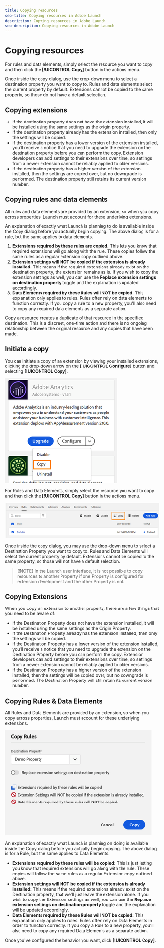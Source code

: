 ```yaml
---
title: Copying resources
seo-title: Copying resources in Adobe Launch
description: Copying resources in Adobe Launch
seo-description: Copying resources in Adobe Launch
---
```


# Copying resources

For rules and data elements, simply select the resource you want to copy and then click the **[!UICONTROL Copy]** button in the actions menu.

Once inside the copy dialog, use the drop-down menu to select a destination property you want to copy to.  Rules and data elements select the current property by default.  Extensions cannot be copied to the same property, so those do not have a default selection.

## Copying extensions

* If the destination property does not have the extension installed, it will be installed using the same settings as the origin property.
* If the destination property already has the extension installed, then only the settings will be copied.
* If the destination property has a lower version of the extension installed, you'll receive a notice that you need to upgrade the extension on the destination property before you can perform the copy.  Extension developers can add settings to their extensions over time, so settings from a newer extension cannot be reliably applied to older versions.
* If the destination property has a higher version of the extension installed, then the settings are copied over, but no downgrade is performed.  The destination property still retains its current version number.

## Copying rules and data elements

All rules and data elements are provided by an extension, so when you copy across properties, Launch must account for these underlying extensions.

An explanation of exactly what Launch is planning to do is available inside the Copy dialog before you actually begin copying.  The above dialog is for a rule, but the same applies to data elements.

1. **Extensions required by these rules are copied.** This lets you know that required extensions will go along with the rule.  These copies follow the same rules as a regular extension copy outlined above.
1. **Extension settings will NOT be copied if the extension is already installed.** This means if the required extensions already exist on the destination property, the extension remains as is.  If you wish to copy the extension settings as well, you can use the **Replace extension settings on destination property** toggle and the explanation is updated accordingly.
1. **Data Elements required by these Rules will NOT be copied.** This explanation only applies to rules.  Rules often rely on data elements to function correctly.  If you copy a rule to a new property, you'll also need to copy any required data elements as a separate action.

Copy a resource creates a duplicate of that resource in the specified destination. This is a discreet, one-time action and there is no ongoing relationship between the original resource and any copies that have been made.

## Initiate a copy

You can initiate a copy of an extension by viewing your installed extensions, clicking the drop-down arrow on the **[!UICONTROL Configure]** button and selecting **[!UICONTROL Copy]**.

![Copying the Analytics extension](/help/assets/copy-initiate-extension.png)

For Rules and Data Elements, simply select the resource you want to copy and then click the **[!UICONTROL Copy]** button in the actions menu.

![Copying my Analytics rule](/help/assets/copy-initiate-rule.png)

Once inside the copy dialog, you may use the drop-down menu to select a Destination Property you want to copy to. Rules and Data Elements will select the current property by default. Extensions cannot be copied to the same property, so those will not have a default selection.

>[!NOTE]  In the Launch user interface, it is not possible to copy resources to another Property if one Property is configured for extension development and the other Property is not.

## Copying Extensions

When you copy an extension to another property, there are a few things that you need to be aware of:

* If the Destination Property does not have the extension installed, it will be installed using the same settings as the Origin Property.
* If the Destination Property already has the extension installed, then only the settings will be copied.
* If the Destination Property has a lower version of the extension installed, you'll receive a notice that you need to upgrade the extension on the Destination Property before you can perform the copy.  Extension developers can add settings to their extensions over time, so settings from a newer extension cannot be reliably applied to older versions.
* If the Destination Property has a higher version of the extension installed, then the settings will be copied over, but no downgrade is performed.  The Destination Property will still retain its current version number.

## Copying Rules & Data Elements

All Rules and Data Elements are provided by an extension, so when you copy across properties, Launch must account for these underlying extensions.

![Copying a Rule to my Demo Property](/help/assets/copy-rules-dialog%20%281%29.png)

An explanation of exactly what Launch is planning on doing is available inside the Copy dialog before you actually begin copying. The above dialog is for a Rule, but the same applies to Data Elements.

* **Extensions required by these rules will be copied:** This is just letting you know that required extensions will go along with the rule.  These copies will follow the same rules as a regular Extension copy outlined above.
* **Extension settings will NOT be copied if the extension is already installed:** This means if the required extensions already exist on the Destination property, that we'll just leave the extension alone.  If you wish to copy the Extension settings as well, you can use the **Replace extension settings on destination property** toggle and the explanation will be updated accordingly.
* **Data Elements required by these Rules will NOT be copied:** This explanation only applies to rules.  Rules often rely on Data Elements in order to function correctly.  If you copy a Rule to a new property, you'll also need to copy any required Data Elements as a separate action.

Once you've configured the behavior you want, click **[!UICONTROL Copy]**.
